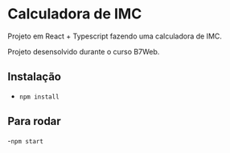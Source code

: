 # Calculadora de IMC

Projeto em React + Typescript fazendo uma calculadora de IMC.

Projeto desensolvido durante o curso B7Web.

## Instalação

- `npm install`

## Para rodar

-`npm start`
